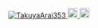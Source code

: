 <p align="left">
  <a href="https://github.com/TakuyaArai353/TakuyaArai353/">
    <img src="https://komarev.com/ghpvc/?username=TakuyaArai353" alt="TakuyaArai353" />
  </a>
  <a href="http://twitter.com/yutkat">
    <img height="20" src="https://img.shields.io/twitter/follow/TakuTak60415928?label=Twitter&logo=twitter&style=flat" />
  </a>
  <a href="https://github.com/TakuyaArai353">
    <img height="20" src="https://img.shields.io/github/followers/TakuyaArai353?label=follow&logo=github&style=flat" />
  </a>
</p>





<!--
**TakuyaArai353/TakuyaArai353** is a ✨ _special_ ✨ repository because its `README.md` (this file) appears on your GitHub profile.

Here are some ideas to get you started:

- 🔭 I’m currently working on ...
- 🌱 I’m currently learning ...
- 👯 I’m looking to collaborate on ...
- 🤔 I’m looking for help with ...
- 💬 Ask me about ...
- 📫 How to reach me: ...
- 😄 Pronouns: ...
- ⚡ Fun fact: ...
-->
